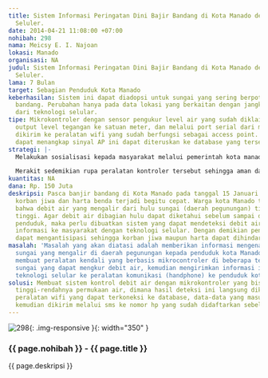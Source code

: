 ```yaml
---
title: Sistem Informasi Peringatan Dini Bajir Bandang di Kota Manado dengan Teknologi
  Seluler.
date: 2014-04-21 11:08:00 +07:00
nohibah: 298
nama: Meicsy E. I. Najoan
lokasi: Manado
organisasi: NA
judul: Sistem Informasi Peringatan Dini Bajir Bandang di Kota Manado dengan Teknologi
  Seluler.
lama: 7 Bulan
target: Sebagian Penduduk Kota Manado
keberhasilan: Sistem ini dapat diadopsi untuk sungai yang sering berpotensi banjir
  bandang. Perubahan hanya pada data lokasi yang berkaitan dengan jangkauan komunikasi
  dari teknologi selular.
tipe: Mikrokontroler dengan sensor pengukur level air yang sudah diklaibrasi dari
  output level tegangan ke satuan meter, dan melalui port serial dari mikrokontroler
  dikirim ke peralatan wifi yang sudah berfungsi sebagai access point. Sisi client
  dapat menangkap sinyal AP ini dapat diteruskan ke database yang tersedia.
strategi: |-
  Melakukan sosialisasi kepada masyarakat melalui pemerintah kota manado.

  Merakit sedemikian rupa peralatan kontroler tersebut sehingga aman dan membuat titik-titik tertentu yang akan dibuat sebagai Client dan Akses Point
kuantitas: NA
dana: Rp. 150 Juta
deskripsi: Pasca banjir bandang di Kota Manado pada tanggal 15 Januari 2014 yang berakibat
  korban jiwa dan harta benda terjadi begitu cepat. Warga kota Manado tidak menyangka
  bahwa debit air yang mengalir dari hulu sungai (daerah pegunungan) tiba-tiba sangat
  tinggi. Agar debit air dibagian hulu dapat diketahui sebelum sampai di daerah padat
  penduduk, maka perlu dibuatkan sistem yang dapat mendeteksi debit air dan mengirim
  informasi ke masyarakat dengan teknologi selular. Dengan demikian penduduk kota
  dapat mengantisipasi sehingga korban jiwa maupun harta dapat dihindari.
masalah: 'Masalah yang akan diatasi adalah memberikan informasi mengenai debit air
  sungai yang mengalir di daerah pegunungan kepada penduduk kota Manado. Tujuan :
  membuat peralatan kendali yang berbasis mikrocontroler di beberapa tempat aliran
  sungai yang dapat mengkur debit air, kemudian mengirimkan informasi ini melalui
  teknologi selular ke peralatan komunikasi (handphone) ke penduduk kota.'
solusi: Membuat sistem kontrol debit air dengan mikrokontroler yang bisa mendeteksi
  tinggi-rendahnya permukaan air, dimana hasil deteksi ini langsung dikirim melalaui
  peralatan wifi yang dapat terkoneksi ke database, data-data yang masuk ini diolah
  kemudian dikirim melalui sms ke nomor hp yang sudah didaftarkan sebelumnya.
---
```


![298](/static/img/hibahcms/298.png){: .img-responsive }{: width="350" }

### {{ page.nohibah }} - {{ page.title }}

{{ page.deskripsi }}
